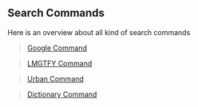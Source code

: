 ## Search Commands

Here is an overview about all kind of search commands

>[Google Command](./google.md)

>[LMGTFY Command](./lmgtfy.md)

>[Urban Command](./urban.md)

>[Dictionary Command](./dictionary.md)
 